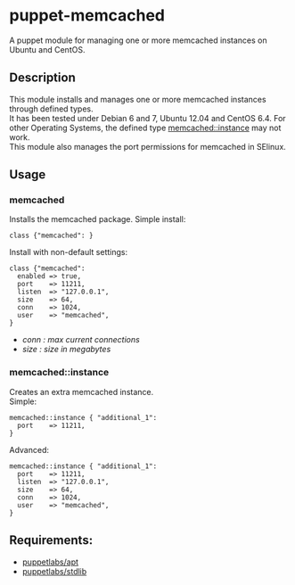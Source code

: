 puppet-memcached
================

A puppet module for managing one or more memcached instances on Ubuntu and CentOS.

## Description
This module installs and manages one or more memcached instances through defined types.  
It has been tested under Debian 6 and 7, Ubuntu 12.04 and CentOS 6.4.
For other Operating Systems, the defined type [memcached::instance](#memcachedinstance) may not work.  
This module also manages the port permissions for memcached in SElinux.  

## Usage

### memcached
Installs the memcached package.
Simple install:

    class {"memcached": }
    
Install with non-default settings:

    class {"memcached":
      enabled => true,
      port    => 11211,
      listen  => "127.0.0.1",
      size    => 64,
      conn    => 1024,
      user    => "memcached",
    }
    
* *conn : max current connections*
* *size : size in megabytes*

### memcached::instance
Creates an extra memcached instance.  
Simple:

    memcached::instance { "additional_1":
      port    => 11211,
    }

Advanced:

    memcached::instance { "additional_1":
      port    => 11211,
      listen  => "127.0.0.1",
      size    => 64,
      conn    => 1024,
      user    => "memcached",
    }


## Requirements:
* [puppetlabs/apt](https://forge.puppetlabs.com/puppetlabs/apt)
* [puppetlabs/stdlib](https://forge.puppetlabs.com/puppetlabs/stdlib)
